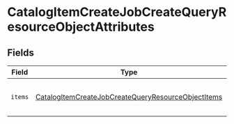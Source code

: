 # CatalogItemCreateJobCreateQueryResourceObjectAttributes


## Fields

| Field                                                                                                                               | Type                                                                                                                                | Required                                                                                                                            | Description                                                                                                                         |
| ----------------------------------------------------------------------------------------------------------------------------------- | ----------------------------------------------------------------------------------------------------------------------------------- | ----------------------------------------------------------------------------------------------------------------------------------- | ----------------------------------------------------------------------------------------------------------------------------------- |
| `items`                                                                                                                             | [CatalogItemCreateJobCreateQueryResourceObjectItems](../../models/components/CatalogItemCreateJobCreateQueryResourceObjectItems.md) | :heavy_check_mark:                                                                                                                  | Array of catalog items to create.                                                                                                   |